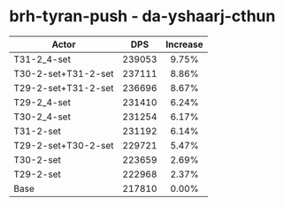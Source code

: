# brh-tyran-push - da-yshaarj-cthun
| Actor | DPS | Increase |
|---|:---:|:---:|
|T31-2_4-set|239053|9.75%|
|T30-2-set+T31-2-set|237111|8.86%|
|T29-2-set+T31-2-set|236696|8.67%|
|T29-2_4-set|231410|6.24%|
|T30-2_4-set|231254|6.17%|
|T31-2-set|231192|6.14%|
|T29-2-set+T30-2-set|229721|5.47%|
|T30-2-set|223659|2.69%|
|T29-2-set|222968|2.37%|
|Base|217810|0.00%|
